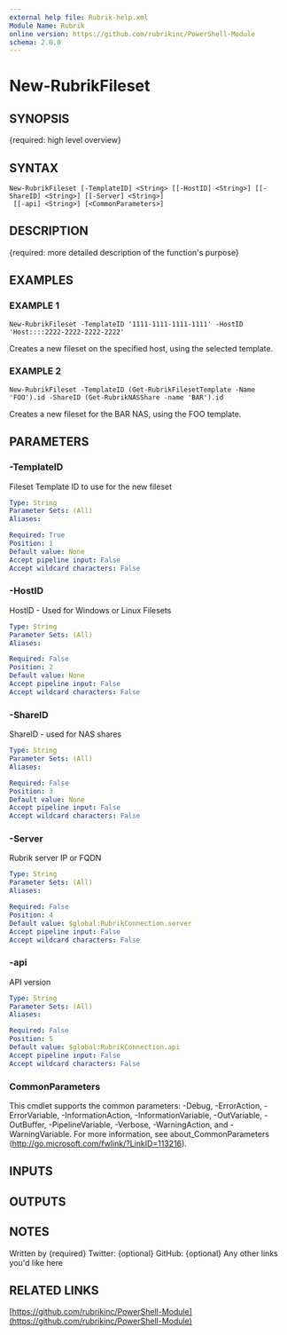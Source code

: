 ```yaml
---
external help file: Rubrik-help.xml
Module Name: Rubrik
online version: https://github.com/rubrikinc/PowerShell-Module
schema: 2.0.0
---
```


# New-RubrikFileset

## SYNOPSIS
{required: high level overview}

## SYNTAX

```
New-RubrikFileset [-TemplateID] <String> [[-HostID] <String>] [[-ShareID] <String>] [[-Server] <String>]
 [[-api] <String>] [<CommonParameters>]
```

## DESCRIPTION
{required: more detailed description of the function's purpose}

## EXAMPLES

### EXAMPLE 1
```
New-RubrikFileset -TemplateID '1111-1111-1111-1111' -HostID 'Host::::2222-2222-2222-2222'
```

Creates a new fileset on the specified host, using the selected template.

### EXAMPLE 2
```
New-RubrikFileset -TemplateID (Get-RubrikFilesetTemplate -Name 'FOO').id -ShareID (Get-RubrikNASShare -name 'BAR').id
```

Creates a new fileset for the BAR NAS, using the FOO template.

## PARAMETERS

### -TemplateID
Fileset Template ID to use for the new fileset

```yaml
Type: String
Parameter Sets: (All)
Aliases:

Required: True
Position: 1
Default value: None
Accept pipeline input: False
Accept wildcard characters: False
```

### -HostID
HostID - Used for Windows or Linux Filesets

```yaml
Type: String
Parameter Sets: (All)
Aliases:

Required: False
Position: 2
Default value: None
Accept pipeline input: False
Accept wildcard characters: False
```

### -ShareID
ShareID - used for NAS shares

```yaml
Type: String
Parameter Sets: (All)
Aliases:

Required: False
Position: 3
Default value: None
Accept pipeline input: False
Accept wildcard characters: False
```

### -Server
Rubrik server IP or FQDN

```yaml
Type: String
Parameter Sets: (All)
Aliases:

Required: False
Position: 4
Default value: $global:RubrikConnection.server
Accept pipeline input: False
Accept wildcard characters: False
```

### -api
API version

```yaml
Type: String
Parameter Sets: (All)
Aliases:

Required: False
Position: 5
Default value: $global:RubrikConnection.api
Accept pipeline input: False
Accept wildcard characters: False
```

### CommonParameters
This cmdlet supports the common parameters: -Debug, -ErrorAction, -ErrorVariable, -InformationAction, -InformationVariable, -OutVariable, -OutBuffer, -PipelineVariable, -Verbose, -WarningAction, and -WarningVariable.
For more information, see about_CommonParameters (http://go.microsoft.com/fwlink/?LinkID=113216).

## INPUTS

## OUTPUTS

## NOTES
Written by {required}
Twitter: {optional}
GitHub: {optional}
Any other links you'd like here

## RELATED LINKS

[https://github.com/rubrikinc/PowerShell-Module](https://github.com/rubrikinc/PowerShell-Module)

